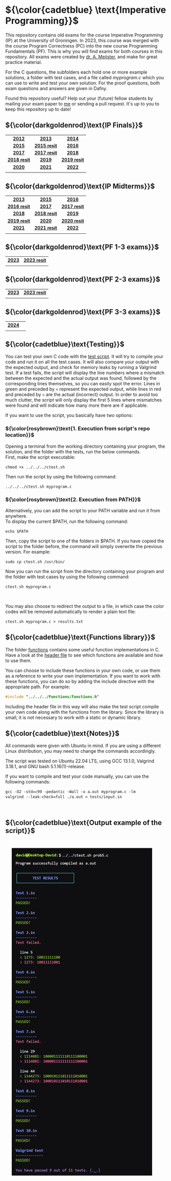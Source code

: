 # ${\color{cadetblue} \text{Imperative Programming}}$

This repository contains old exams for the course Imperative Programming (IP) at the University of Groningen. In 2023, this course was merged with the course Program Correctness (PC) into the new course Programming Fundamentals (PF). This is why you will find exams for both courses in this repository. All exams were created by [dr. A. Meijster](https://www.rug.nl/staff/a.meijster/), and make for great practice material.

For the C questions, the subfolders each hold one or more example solutions, a folder with test cases, and a file called *myprogram.c* which you can use to write and test your own solution. For the proof questions, both exam questions and answers are given in Dafny.  
  
Found this repository useful? Help out your (future) fellow students by mailing your exam paper to [me](mailto:pl3onasm@gmail.com) or sending a pull request. It's up to you to keep this repository up to date!

## ${\color{darkgoldenrod}\text{IP Finals}}$

||||
|:---:|:---:|:---:|
| **[2012](IP-Finals/2012)**| **[2013](IP-Finals/2013)**| **[2014](IP-Finals/2014)**|
| **[2015](IP-Finals/2015)**| **[2015 resit](IP-Finals/2015resit)**| **[2016](IP-Finals/2016)**|
| **[2017](IP-Finals/2017)**| **[2017 resit](IP-Finals/2017resit)**| **[2018](IP-Finals/2018)**|
| **[2018 resit](IP-Finals/2018resit)**| **[2019](IP-Finals/2019)**| **[2019 resit](IP-Finals/2019resit)**|
| **[2020](IP-Finals/2020)**| **[2021](IP-Finals/2021)**| **[2022](IP-Finals/2022)**|
||||

## ${\color{darkgoldenrod}\text{IP Midterms}}$

||||
|:---:|:---:|:---:|
| **[2013](IP-Midterms/mid2013)**| **[2015](IP-Midterms/mid2015)**| **[2016](IP-Midterms/mid2016)**|
| **[2016 resit](IP-Midterms/mid2016resit)**| **[2017](IP-Midterms/mid2017)**| **[2017 resit](IP-Midterms/mid2017resit)**|
| **[2018](IP-Midterms/mid2018)** | **[2018 resit](IP-Midterms/mid2018resit)**|**[2019](IP-Midterms/mid2019)**|
|**[2019 resit](IP-Midterms/mid2019resit)**| **[2020](IP-Midterms/mid2020)**| **[2020 resit](IP-Midterms/mid2020resit)**|
| **[2021](IP-Midterms/mid2021)**| **[2021 resit](IP-Midterms/mid2021resit)**|**[2022](IP-Midterms/mid2022)**|
||||

## ${\color{darkgoldenrod}\text{PF 1-3 exams}}$

|||
|:---:|:---:|
|**[2023](PF1-3/exam1-2023)**| **[2023 resit](PF1-3/exam2-2023)**|
|||

## ${\color{darkgoldenrod}\text{PF 2-3 exams}}$

|||
|:---:|:---:|
|**[2023](PF2-3/exam2-2023)**| **[2023 resit](PF2-3/resit2-2023)** |
|||

## ${\color{darkgoldenrod}\text{PF 3-3 exams}}$

|||
|:---:|:---:|
|**[2024](PF3-3/exam3-2024)**||
|||

## ${\color{cadetblue}\text{Testing}}$

You can test your own C code with the [test script](https://github.com/pl3onasm/Imperative-programming/blob/main/ctest.sh). It will try to compile your code and run it on all the test cases. It will also compare your output with the expected output, and check for memory leaks by running a Valgrind test. If a test fails, the script will display the line numbers where a mismatch between the expected and the actual output was found, followed by the corresponding lines themselves, so you can easily spot the error. Lines in green and preceded by `<` represent the expected output, while lines in red and preceded by `>` are the actual (incorrect) output. In order to avoid too much clutter, the script will only display the first 5 lines where mismatches were found and will indicate how many more there are if applicable.

If you want to use the script, you basically have two options:  

### ${\color{rosybrown}\text{1. Execution from script's repo location}}$  

Opening a terminal from the working directory containing your program, the solution, and the folder with the tests, run the below commands.  
First, make the script executable:

```linux
chmod +x ../../../ctest.sh
```

Then run the script by using the following command:

```linux
../../../ctest.sh myprogram.c
```

### ${\color{rosybrown}\text{2. Execution from PATH}}$

Alternatively, you can add the script to your PATH variable and run it from anywhere.  
To display the current $PATH, run the following command:

```linux
echo $PATH
```

Then, copy the script to one of the folders in $PATH. If you have copied the script to the folder before, the command will simply overwrite the previous version. For example:

```linux
sudo cp ctest.sh /usr/bin/
```

Now you can run the script from the directory containing your program and the folder with test cases by using the following command:

```linux
ctest.sh myprogram.c
```  

&nbsp;&nbsp;&nbsp;

You may also choose to redirect the output to a file, in which case the color codes will be removed automatically to render a plain text file:

```linux
ctest.sh myprogram.c > results.txt
```

## ${\color{cadetblue}\text{Functions library}}$

The folder [functions](Functions) contains some useful function implementations in C. Have a look at the [header file](Functions/functions.h) to see which functions are available and how to use them.  

You can choose to include these functions in your own code, or use them as a reference to write your own implementation. If you want to work with these functions, you can do so by adding the include directive with the appropriate path. For example:

```c
#include "../../../Functions/functions.h"
```

Including the header file in this way will also make the test script compile your own code along with the functions from the library. Since the library is small, it is not necessary to work with a static or dynamic library.

## ${\color{cadetblue}\text{Notes}}$

All commands were given with Ubuntu in mind. If you are using a different Linux distribution, you may need to change the commands accordingly.

The script was tested on Ubuntu 22.04 LTS, using GCC 13.1.0, Valgrind 3.18.1, and GNU bash 5.1.16(1)-release.

If you want to compile and test your code manually, you can use the following commands:

```linux
gcc -O2 -std=c99 -pedantic -Wall -o a.out myprogram.c -lm
valgrind --leak-check=full ./a.out < tests/input.in
```

&nbsp;&nbsp;&nbsp;

## ${\color{cadetblue}\text{Output example of the script}}$

<p align="center" width="50%">
<img src="example.jpg"
     alt="Example output"
     style="float: left; padding-top:25px; padding-left:20px; padding-right:20px;" />  
</p>

